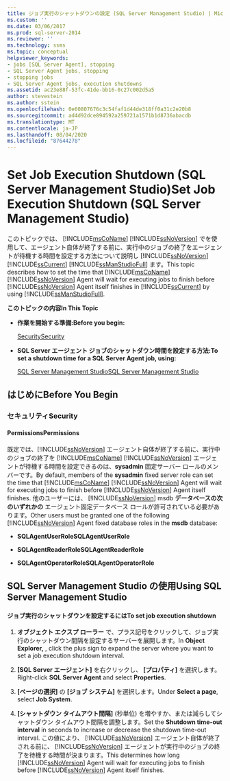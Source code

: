 ```yaml
---
title: ジョブ実行のシャットダウンの設定 (SQL Server Management Studio) | Microsoft Docs
ms.custom: ''
ms.date: 03/06/2017
ms.prod: sql-server-2014
ms.reviewer: ''
ms.technology: ssms
ms.topic: conceptual
helpviewer_keywords:
- jobs [SQL Server Agent], stopping
- SQL Server Agent jobs, stopping
- stopping jobs
- SQL Server Agent jobs, execution shutdowns
ms.assetid: ac23e88f-53fc-41de-bb16-0c27c002d5a5
author: stevestein
ms.author: sstein
ms.openlocfilehash: 0e60807676c3c54faf1d44de318ff0a31c2e20b8
ms.sourcegitcommit: ad4d92dce894592a259721a1571b1d8736abacdb
ms.translationtype: MT
ms.contentlocale: ja-JP
ms.lasthandoff: 08/04/2020
ms.locfileid: "87644278"
---
```

# <a name="set-job-execution-shutdown-sql-server-management-studio"></a><span data-ttu-id="edecb-102">Set Job Execution Shutdown (SQL Server Management Studio)</span><span class="sxs-lookup"><span data-stu-id="edecb-102">Set Job Execution Shutdown (SQL Server Management Studio)</span></span>
  <span data-ttu-id="edecb-103">このトピックでは、 [!INCLUDE[msCoName](../../includes/msconame-md.md)] [!INCLUDE[ssNoVersion](../../includes/ssnoversion-md.md)] でを使用して、エージェント自体が終了する前に、実行中のジョブの終了をエージェントが待機する時間を設定する方法について説明し [!INCLUDE[ssNoVersion](../../includes/ssnoversion-md.md)] [!INCLUDE[ssCurrent](../../includes/sscurrent-md.md)] [!INCLUDE[ssManStudioFull](../../includes/ssmanstudiofull-md.md)] ます。</span><span class="sxs-lookup"><span data-stu-id="edecb-103">This topic describes how to set the time that [!INCLUDE[msCoName](../../includes/msconame-md.md)] [!INCLUDE[ssNoVersion](../../includes/ssnoversion-md.md)] Agent will wait for executing jobs to finish before [!INCLUDE[ssNoVersion](../../includes/ssnoversion-md.md)] Agent itself finishes in [!INCLUDE[ssCurrent](../../includes/sscurrent-md.md)] by using [!INCLUDE[ssManStudioFull](../../includes/ssmanstudiofull-md.md)].</span></span>  
  
 <span data-ttu-id="edecb-104">**このトピックの内容**</span><span class="sxs-lookup"><span data-stu-id="edecb-104">**In This Topic**</span></span>  
  
-   <span data-ttu-id="edecb-105">**作業を開始する準備:**</span><span class="sxs-lookup"><span data-stu-id="edecb-105">**Before you begin:**</span></span>  
  
     [<span data-ttu-id="edecb-106">Security</span><span class="sxs-lookup"><span data-stu-id="edecb-106">Security</span></span>](#Security)  
  
-   <span data-ttu-id="edecb-107">**SQL Server エージェント ジョブのシャットダウン時間を設定する方法:**</span><span class="sxs-lookup"><span data-stu-id="edecb-107">**To set a shutdown time for a SQL Server Agent job, using:**</span></span>  
  
     [<span data-ttu-id="edecb-108">SQL Server Management Studio</span><span class="sxs-lookup"><span data-stu-id="edecb-108">SQL Server Management Studio</span></span>](#SSMSProcedure)  
  
##  <a name="before-you-begin"></a><a name="BeforeYouBegin"></a> <span data-ttu-id="edecb-109">はじめに</span><span class="sxs-lookup"><span data-stu-id="edecb-109">Before You Begin</span></span>  
  
###  <a name="security"></a><a name="Security"></a> <span data-ttu-id="edecb-110">セキュリティ</span><span class="sxs-lookup"><span data-stu-id="edecb-110">Security</span></span>  
  
####  <a name="permissions"></a><a name="Permissions"></a> <span data-ttu-id="edecb-111">Permissions</span><span class="sxs-lookup"><span data-stu-id="edecb-111">Permissions</span></span>  
 <span data-ttu-id="edecb-112">既定では、[!INCLUDE[ssNoVersion](../../includes/ssnoversion-md.md)] エージェント自体が終了する前に、実行中のジョブの終了を [!INCLUDE[msCoName](../../includes/msconame-md.md)] [!INCLUDE[ssNoVersion](../../includes/ssnoversion-md.md)] エージェントが待機する時間を設定できるのは、**sysadmin** 固定サーバー ロールのメンバーです。</span><span class="sxs-lookup"><span data-stu-id="edecb-112">By default, members of the **sysadmin** fixed server role can set the time that [!INCLUDE[msCoName](../../includes/msconame-md.md)] [!INCLUDE[ssNoVersion](../../includes/ssnoversion-md.md)] Agent will wait for executing jobs to finish before [!INCLUDE[ssNoVersion](../../includes/ssnoversion-md.md)] Agent itself finishes.</span></span> <span data-ttu-id="edecb-113">他のユーザーには、 [!INCLUDE[ssNoVersion](../../includes/ssnoversion-md.md)] msdb **データベースの次のいずれかの** エージェント固定データベース ロールが許可されている必要があります。</span><span class="sxs-lookup"><span data-stu-id="edecb-113">Other users must be granted one of the following [!INCLUDE[ssNoVersion](../../includes/ssnoversion-md.md)] Agent fixed database roles in the **msdb** database:</span></span>  
  
-   <span data-ttu-id="edecb-114">**SQLAgentUserRole**</span><span class="sxs-lookup"><span data-stu-id="edecb-114">**SQLAgentUserRole**</span></span>  
  
-   <span data-ttu-id="edecb-115">**SQLAgentReaderRole**</span><span class="sxs-lookup"><span data-stu-id="edecb-115">**SQLAgentReaderRole**</span></span>  
  
-   <span data-ttu-id="edecb-116">**SQLAgentOperatorRole**</span><span class="sxs-lookup"><span data-stu-id="edecb-116">**SQLAgentOperatorRole**</span></span>  
  
##  <a name="using-sql-server-management-studio"></a><a name="SSMSProcedure"></a> <span data-ttu-id="edecb-117">SQL Server Management Studio の使用</span><span class="sxs-lookup"><span data-stu-id="edecb-117">Using SQL Server Management Studio</span></span>  
  
#### <a name="to-set-job-execution-shutdown"></a><span data-ttu-id="edecb-118">ジョブ実行のシャットダウンを設定するには</span><span class="sxs-lookup"><span data-stu-id="edecb-118">To set job execution shutdown</span></span>  
  
1.  <span data-ttu-id="edecb-119">**オブジェクト エクスプ ローラー** で、プラス記号をクリックして、ジョブ実行のシャットダウン間隔を設定するサーバーを展開します。</span><span class="sxs-lookup"><span data-stu-id="edecb-119">In **Object Explorer,** , click the plus sign to expand the server where you want to set a job execution shutdown interval.</span></span>  
  
2.  <span data-ttu-id="edecb-120">**[SQL Server エージェント]** を右クリックし、 **[プロパティ]** を選択します。</span><span class="sxs-lookup"><span data-stu-id="edecb-120">Right-click **SQL Server Agent** and select **Properties**.</span></span>  
  
3.  <span data-ttu-id="edecb-121">**[ページの選択]** の **[ジョブ システム]** を選択します。</span><span class="sxs-lookup"><span data-stu-id="edecb-121">Under **Select a page**, select **Job System**.</span></span>  
  
4.  <span data-ttu-id="edecb-122">**[シャットダウン タイムアウト間隔]** (秒単位) を増やすか、または減らしてシャットダウン タイムアウト間隔を調整します。</span><span class="sxs-lookup"><span data-stu-id="edecb-122">Set the **Shutdown time-out interval** in seconds to increase or decrease the shutdown time-out interval.</span></span> <span data-ttu-id="edecb-123">この値により、 [!INCLUDE[ssNoVersion](../../includes/ssnoversion-md.md)] エージェント自体が終了される前に、 [!INCLUDE[ssNoVersion](../../includes/ssnoversion-md.md)] エージェントが実行中のジョブの終了を待機する時間が決まります。</span><span class="sxs-lookup"><span data-stu-id="edecb-123">This determines how long [!INCLUDE[ssNoVersion](../../includes/ssnoversion-md.md)] Agent will wait for executing jobs to finish before [!INCLUDE[ssNoVersion](../../includes/ssnoversion-md.md)] Agent itself finishes.</span></span>  
  
  
